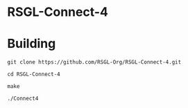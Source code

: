 # RSGL-Connect-4


# Building
    git clone https://github.com/RSGL-Org/RSGL-Connect-4.git
    
    cd RSGL-Connect-4
    
    make 

    ./Connect4